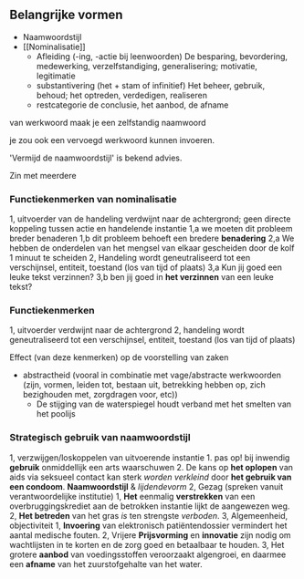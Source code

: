 ## Belangrijke vormen
- Naamwoordstijl
- [[Nominalisatie]]
	- Afleiding (-ing, -actie bij leenwoorden)
		De besparing, bevordering, medewerking, verzelfstandiging, generalisering; motivatie, legitimatie
	- substantivering (het + stam of infinitief)
		Het beheer, gebruik, behoud; het optreden, verdedigen, realiseren
	- restcategorie
		de conclusie, het aanbod, de afname



van werkwoord maak je een zelfstandig naamwoord


je zou ook een vervoegd werkwoord kunnen invoeren.



'Vermijd de naamwoordstijl' is bekend advies.

Zin met meerdere 


### Functiekenmerken van nominalisatie
1, uitvoerder van de handeling verdwijnt naar de achtergrond; geen directe koppeling tussen actie en handelende instantie
	1,a we moeten dit probleem breder benaderen
	1,b dit probleem behoeft een bredere **benadering**
	2,a We hebben de onderdelen van het mengsel van elkaar gescheiden door de kolf 1 minuut te scheiden
2, Handeling wordt geneutraliseerd tot een verschijnsel, entiteit, toestand (los van tijd of plaats)
	3,a Kun jij goed een leuke tekst verzinnen?
	3,b ben jij goed in **het verzinnen** van een leuke tekst?

### Functiekenmerken
1, uitvoerder verdwijnt naar de achtergrond
2, handeling wordt geneutraliseerd tot een verschijnsel, entiteit, toestand (los van tijd of plaats)

Effect (van deze kenmerken) op de voorstelling van zaken
- abstractheid (vooral in combinatie met vage/abstracte werkwoorden (zijn, vormen, leiden tot, bestaan uit, betrekking hebben op, zich bezighouden met, zorgdragen voor, etc))
	- De stijging van de waterspiegel houdt verband met het smelten van het poolijs

### Strategisch gebruik van naamwoordstijl
1, verzwijgen/loskoppelen van uitvoerende instantie
	1. pas op! bij inwendig **gebruik** onmiddellijk een arts waarschuwen
	2. De kans op **het oplopen** van aids via seksueel contact kan sterk *worden verkleind* door **het gebruik van een condoom**.
			**Naamwoordstijl** & *lijdendevorm*
2, Gezag (spreken vanuit verantwoordelijke institutie)
	1, **Het** eenmalig **verstrekken** van een overbruggingskrediet aan de betrokken instantie lijkt de aangewezen weg.
	2, **Het betreden** van het gras *is* ten strengste *verboden*.
3, Algemeenheid, objectiviteit
	1, **Invoering** van elektronisch patiëntendossier vermindert het aantal medische fouten.
	2, Vrijere **Prijsvorming** en **innovatie** zijn nodig om wachtlijsten in te korten en de zorg goed en betaalbaar te houden.
	3, Het grotere **aanbod** van voedingsstoffen veroorzaakt algengroei, en daarmee een **afname** van het zuurstofgehalte van het water.